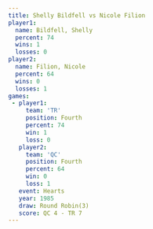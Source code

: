 ```yaml
---
title: Shelly Bildfell vs Nicole Filion
player1:                
  name: Bildfell, Shelly
  percent: 74           
  wins: 1               
  losses: 0             
player2:                
  name: Filion, Nicole  
  percent: 64           
  wins: 0               
  losses: 1             
games:
 - player1:          
     team: 'TR'      
     position: Fourth
     percent: 74     
     win: 1          
     loss: 0         
   player2:          
     team: 'QC'      
     position: Fourth
     percent: 64     
     win: 0          
     loss: 1         
   event: Hearts       
   year: 1985          
   draw: Round Robin(3)
   score: QC 4 - TR 7  
---
```

